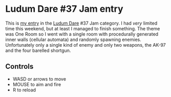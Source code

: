# Ludum Dare #37 Jam entry
This is [my entry](http://ludumdare.com/compo/ludum-dare-37/?action=preview&uid=4623) in the [Ludum Dare](http://www.ldjam.com) #37 Jam category. I had *very* limited time this weekend, but at least I managed to finish something. The theme was One Room so I went with a single room with procedurally generated inner walls (cellular automata) and randomly spawning enemies. Unfortunately only a single kind of enemy and only two weapons, the AK-97 and the four barelled shortgun.

## Controls
* WASD or arrows to move
* MOUSE to aim and fire
* R to reload
